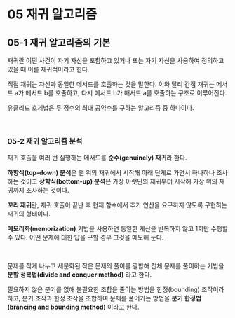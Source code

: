 # 05 재귀 알고리즘  
## 05-1 재귀 알고리즘의 기본  
재귀란 어떤 사건이 자기 자신을 포함하고 있거나 또는 자기 자신을 사용하여 정의하고 있을 때 이를 재귀적이라고 한다.  

직접 재귀는 자신과 동일한 메서드를 호출하는 것을 말한다. 
이와 달리 간접 재귀는 메서드 a가 메서드 b를 호출하고, 다시 메서드 b가 매서드 a를 호출하는 구조로 이루어진다.  

유클리드 호제법은 두 정수의 최대 공약수를 구하는 알고리즘 중 하나이다.   

<br>

### 05-2 재귀 알고리즘 분석  
재귀 호출을 여러 번 실행하는 메서드를 **순수(genuinely) 재귀**라 한다.  

**하향식(top-down) 분석**은 맨 위의 재귀에서 시작해 아래 단계로 가면서 하나하나 조사하는 것이고 
**상햑식(bottom-up) 분석**은 가장 아랫단의 재귀부터 시작해 가장 위의 재귀까지 조사하는 것이다.  

**꼬리 재귀**란, 재귀 호출이 끝난 후 현재 함수에서 추가 연산을 요구하지 않도록 구현하는 재귀의 형태이다.  


**메모리화(memorization)** 기법을 사용하면 동일한 계산을 반복하지 않고 1회만 수행할 수 있다. 
어떤 문제에 대한 답을 구할 경우 그것을 메모해 둔다.  

<br>

문제를 작게 나누고 세분화된 작은 문제의 풀이를 결합해 전체 문제를 풀이하는 기법을 **분할 정복법(divide and conquer method)** 라고 한다.  

필요하지 않은 분기를 없애 불필요한 조합을 줄이는 방법을 한정(bounding) 조작이라 하고, 분기 조작과 한정 조작을 조합하여 문제를 풀어가는 방법을 **분기 한정법(brancing and bounding method)** 이라고 한다.  



